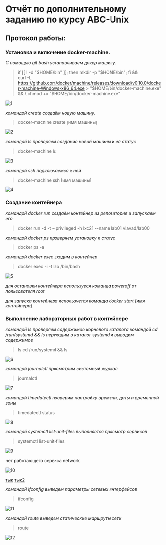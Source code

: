# Отчёт по дополнительному заданию по курсу ABC-Unix
## Протокол  работы:
### Установка и включение docker-machine.

*С помощью git bash устанавливаем докер машину.*

>if [[ ! -d "$HOME/bin" ]]; then mkdir -p "$HOME/bin"; fi && \
>curl -L https://github.com/docker/machine/releases/download/v0.10.0/docker-machine-Windows-x86_64.exe > "$HOME/bin/docker-machine.exe" && \
>chmod +x "$HOME/bin/docker-machine.exe"
  
![1](/images/1.png)

*командой create создаём новую машину.*

>docker-machine create [имя машины]
  
![2](/images/2.png)

*командой ls проверяем создание новой машины и её статус*

>docker-machine ls

![3](/images/3.png)

*командой ssh подключаемся к ней*

>docker-machine ssh [имя машины]

![4](/images/4.png)

### Создание контейнера

*командой docker run создаём контейнер из репозитория и запускаем его*

>docker run -d -t --privileged -h lxc21 --name lab01 vlavad/lab00

*командой docker ps проверяем установку и статус*

>docker ps -a

*командой docker exec входим в контейнер*

>docker exec -i -t lab<NN> /bin/bash

![5](/images/5.png)

*для остановки контейнера используеся команда poweroff от пользователя root*

*для запуска контейнера используется команда docker start [имя контейнера]*

### Выполнение лабораторных работ в контейнере

*командой ls проверяем содержимое корневого каталога*
*командой cd /run/systemd && ls переходим в каталог systemd и выводим содержимое*

>ls
>cd /run/systemd && ls

![6](/images/6.png)

*командой journalctl просмотрим системный журнал*

>journalctl

![7](/images/7.png)

*командой timedatectl проверим настройку времени, даты и временной зоны*

>timedatectl status

![8](/images/8.png)

*командой systemctl list-unit-files выполняется просмотр сервисов*

>systemctl list-unit-files

![9](/images/9.png)

нет работающего сервиса network 

![10](/images/10.png)

[тык](https://access.redhat.com/solutions/1592413) [тык2](https://bugzilla.redhat.com/show_bug.cgi?id=1404444)

*командой ifconfig выведем параметры сетевых интерфейсов*

>ifconfig

![11](/images/11.png)

*командой route выведем статические маршруты сети*

>route

![12](/images/12.png)
